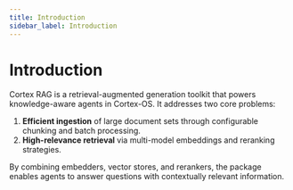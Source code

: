 ```yaml
---
title: Introduction
sidebar_label: Introduction
---
```


# Introduction

Cortex RAG is a retrieval-augmented generation toolkit that powers knowledge-aware agents in Cortex-OS. It addresses two core problems:

1. **Efficient ingestion** of large document sets through configurable chunking and batch processing.
2. **High-relevance retrieval** via multi-model embeddings and reranking strategies.

By combining embedders, vector stores, and rerankers, the package enables agents to answer questions with contextually relevant information.
